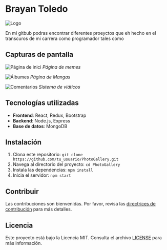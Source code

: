 # Brayan Toledo

![Logo](https://instagram.fmzt3-1.fna.fbcdn.net/v/t51.2885-19/278506435_342073617902111_4365587324655745843_n.jpg?_nc_ht=instagram.fmzt3-1.fna.fbcdn.net&_nc_cat=111&_nc_ohc=AEHLhW0lFWEQ7kNvgGlUkgr&edm=AEhyXUkBAAAA&ccb=7-5&oh=00_AYCpA7Yi40FY5nilt1XL9Bc2k21W8YSSIwvzyOPjQUr1TA&oe=66B19DA8&_nc_sid=8f1549)

En mi gitbub podras encontrar diferentes proeyctos que eh hecho en el transcuros de mi carrera como programador tales como

## Capturas de pantalla

![Página de inici](https://example.com/homepage.png)
*Página de memes*

![Álbumes](https://example.com/albums.png)
*Página de Mangas*

![Comentarios](https://example.com/comments.png)
*Sistema de viáticos*

## Tecnologías utilizadas

- **Frontend**: React, Redux, Bootstrap
- **Backend**: Node.js, Express
- **Base de datos**: MongoDB

## Instalación

1. Clona este repositorio: `git clone https://github.com/tu_usuario/PhotoGallery.git`
2. Navega al directorio del proyecto: `cd PhotoGallery`
3. Instala las dependencias: `npm install`
4. Inicia el servidor: `npm start`

## Contribuir

Las contribuciones son bienvenidas. Por favor, revisa las [directrices de contribución](https://github.com/tu_usuario/PhotoGallery/CONTRIBUTING.md) para más detalles.

## Licencia

Este proyecto está bajo la Licencia MIT. Consulta el archivo [LICENSE](https://github.com/tu_usuario/PhotoGallery/blob/main/LICENSE) para más información.

